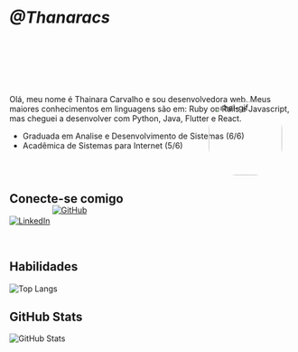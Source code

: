 # <i>@Thanaracs</i>
<div style="position:relative;width: 500px; top:100px">
Olá, meu nome é Thainara Carvalho e sou desenvolvedora web. Meus maiores conhecimentos em linguagens são em: Ruby on Rails e Javascript, mas cheguei a desenvolver com Python, Java, Flutter e React.


* Graduada em Analise e Desenvolvimento de Sistemas (6/6)
* Acadêmica de Sistemas para Internet (5/6)
</div>

<div style="position: relative; left: 70%">
<img align="justify-all" alt="Thai-gif" height="130" style="border-radius:50px;" src="https://media.tenor.com/t-eo-_Jkw70AAAAC/olhos-brilhando-blossom.gif?width=473&height=473">
</div>


## Conecte-se comigo

[![LinkedIn](https://img.shields.io/badge/LinkedIn-000?style=for-the-badge&logo=linkedin&logoColor=EEAEEE)](https://www.linkedin.com/in/thainara-carvalho-434550193/)

<div style="position:relative;left:15%;top:-50px">

[![GitHub](https://img.shields.io/badge/Github-000?style=for-the-badge&logo=github&logoColor=EEAEEE)](https://github.com/thanaracs)
</div>

## Habilidades

![Top Langs](https://github-readme-stats-git-masterrstaa-rickstaa.vercel.app/api/top-langs/?username=thanaracs&bg_color=EEAEEE&border_color=000&title_color=000&text_color=000)

## GitHub Stats

![GitHub Stats](https://github-readme-stats.vercel.app/api?username=thanaracs&theme=transparent&bg_color=000E&border_color=EEAEEE&show_icons=true&icon_color=EEAEEE&title_color=EEAEEE&text_color=EEAEEE&hide_title=true)
